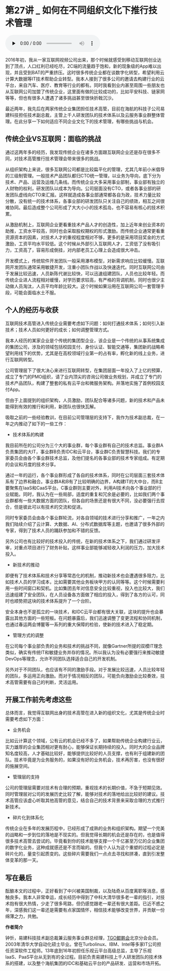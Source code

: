 # 第27讲 _ 如何在不同组织文化下推行技术管理

<audio id="audio" title="第27讲 | 如何在不同组织文化下推行技术管理" controls="" preload="none"><source id="mp3" src="https://static001.geekbang.org/resource/audio/d4/fc/d44cd0561ad50e93bbb8641cab423efc.mp3"></audio>

2016年初，我从一家互联网视频公司出来，那个时候就感受到移动互联网创业达到了顶点，人口红利已经吃尽，2C端的流量趋于饱和，新的现象级的App难以出现，并且受到BAT的严重挤压。这时很多传统企业都在谈数字化转型，希望利用云计算大数据等IT技术帮助企业转型。我本人接到了很多公司的邀请去构建行业的云平台，来自汽车、医疗、教育等行业的都有。同时我看到业内甚至周围一些朋友也从互联网公司加盟了传统企业，这里面有做的比较成功的，比如平安科技、链家网等等，但也有很多人遭遇了诸多挑战甚至很快折戟沉沙。

最近两年，我先后在两家传统企业集团担任技术高管，目前在海航的科技子公司易建科技担任技术副总裁，主管上千人研发团队的技术体系以及云服务事业群整体管理。在此分享一下如何适应不同企业文化下的技术管理，有哪些挑战与机会。

## 传统企业VS互联网：面临的挑战

通过这两年多的经历，我发现传统企业在诸多方面跟互联网企业还是存在很多不同，对技术高管推行技术管理会带来很多的挑战。

从组织架构上来说，很多互联网公司都是比较扁平化的管理，尤其几年前小米倡导的三级制管理。一般技术产品团队都归CTO统一管理，以业务为导向，底下分为技术、产品、运营及运维几条线。而传统企业大多采用事业部制，事业部有独立的人财物的权利，研发团队以成本为导向。公司层面没有CTO，或者各事业部的研发团队虚线向CTO来汇报。这样就造成各事业部通常都各自为政，技术力量比较分散，没有统一的技术体系，各事业部的研发团队只关注自己的绩效，相互之间很难协同。最后造成整个公司形成了大大小小的技术孤岛，也不容易有核心的技术积累。

从激励机制上，互联网企业更看重技术产品人才的创造性，加上近年来创业资本的助推，工资水平较高，同时也会采取股权期权的形式激励。而传统企业通常更看重资源资本的因素，对技术人才的重视程度相对不够，更多的是采用项目奖金的方式激励，工资平均水平较低。这个时候从外部引入互联网人才，工资低了没有吸引力，工资高了，容易形成倒挂，对内部老员工心理上会造成很大冲击。

开发模式上，传统软件开发团队一般采用瀑布模型，对新需求响应比较缓慢。互联网开发团队通常采用敏捷开发，注重小团队作战以及快速迭代。同时互联网公司由于发展比较迅速，人员新陈代谢比较快，可以迅速组建团队，人员也比较年轻。而传统企业进人流程相对缓慢，对学历要求较高，有严格的背调机制，同时也很少主动做人员淘汰，人员平均年龄比较大。这个时候如果沿用在互联网公司一套管理手段，可能会面临水土不服。

## 个人的经历与收获

互联网技术高管进入传统企业需要考虑如下问题：如何打通技术体系；如何引入新技术；技术人员如何更好的成长；如何调整管理方式。

我本人经历的某家企业是个传统的集团型企业，该企业是一个传统的从事系统集成的集团公司，涉及的领域包括校园支付、身份认证、智能交通等，集团新的战略希望利用线下的优势，尤其是在高校领域行业第一的占有率，孵化新的线上业务，进行互联网转型。

公司管理层下了很大决心来进行互联网转型，在集团层面一年投入了上亿的预算，成立了专门的PMO组织，请了业内顶尖的咨询公司做业务规划，并成立了专门的技术产品团队，构建了整套的私有云平台和微服务架构。并落地实施了首例校园支付App。

但由于上面提到的组织架构，人员激励，团队配合等诸多问题，新的技术和产品未能得到有效的推行和利用，新团队也很快瓦解。

吸取之前的一些经验教训，在目前公司管理层的支持下，我作为技术副总裁，在一年之内推动了如下的一些工作：

- 技术体系的构建

我目前所在的公司分为三个大的事业群，每个事业群有自己的技术总监。事业群A负责集团的大IT，事业群B负责IDC和云平台，事业群C负责智慧科技。我们的专家委员会由各个事业群技术总监，及他们提名的各事业部的技术专家组成。有定期的会议和月度的技术分享。

通过一年的运行，各个事业群形成了各自的技术体系，同时在公司层面三套技术体系有了边界和融合。事业群A和B有了比较明确的边界，A构建IT的大中台，而B主要聚焦在IaaS和CaaS平台。C事业群则主要对外，利用AI技术向各个事业部的行业赋能。同时，我认为在一些局部，适度的重复和冗余是必要的，比如我们两个事业群都有一些大数据方面的团队，但各自的场景还是有很大不同，没必要强行去捏合，但是彼此可以有技术的交流和促进。

同时专家委员会由各个事业群轮流，对各自领域的技术进行分享和推广，一年之内我们陆续介绍了云计算、大数据、AI、分布式数据库等主题，也邀请了很多外部的专家，得到了技术人员的踊跃参加和不错的反馈。

另外公司也有比较好的技术投入的传统，在新的技术体系之下，我们通过研发评审，对重点项目进行了财务补贴，这样事业部能够减轻收入利润的压力，加大技术投入。

- 新技术的推动

即便有了技术体系和技术分享等常态化的机制，推动新技术也会遭遇很多阻力，比如技术人员的学习成本，比如需要其他业务板块甲方的认同等等。这个时候需要利用一些时间窗口和契机。比如集团去年对信息安全比较重视，投入也比较大，我们迅速组建了安全团队，在人员设备各方面做了相应的投入，得到了各方的认可，同时也顺势把这块的技术体系提升了一个台阶。

安全本身也不是孤立的一块技术，和IDC云平台都有很大关联，这块的提升也会暴露出其他方面的一些短板。在问题暴露后，我们迅速调整了变更流程和协同机制，也通过春运两会博鳌等一系列的重大保障的检验，使新的技术进入了稳定期。

- 管理方式的调整

在公司每个事业部负责的业务和技术的挑战不同，就像Gartner所提的双模IT理念类似，确实有传统IT和敏捷业务并存的情况。所以我认为没有必要强行来推动敏捷DevOps等理念，允许不同团队选择适合自己的开发机制。

另外对于不同团队，也应该有不同的激励手段。对于发展比较迅速，人员比较年轻的团队，多运用正向激励。而对于情况相反的团队，可能负向激励会比较奏效，技术高管需要有自己的判断，灵活运用。

## 开展工作前先考虑这些

总体而言，我觉得互联网出身的技术高管在进入新的组织文化，尤其是传统企业时需要考虑如下方面：

- 业务机会

比如云计算这个领域，公有云的机会已经不多了，如果帮助传统企业构建行业云，实力雄厚的企业集团相对更有耐心，能够保证长期持续的投入。同时大的企业品牌知名度较高，人才基础比较好，能够提供比较好的人员支撑，也有利于组建新的团队。技术毕竟是为业务服务的，如果没有好的业务机会，技术再厉害，也没有很好的施展空间。

- 管理层的支持

公司的管理层需要对技术有合理的预期，重视技术的长期价值，不急于短期见效。同时管理层对公司的发展历史比较了解，能够对技术的落地给出比较好的建议。技术高管应该虚心听取其他高管的意见，结合自己的技术背景来采取合理的方式推行新技术。

- 碎片化到体系化

传统企业在多年的发展历程中，已经形成了成熟的业务和组织架构。期望一个完美的战略和一步到位的落地是不现实的。但我觉得长期的机会还是存在的，也是值得很多技术高管去尝试的。毕竟看到你的技术能够支撑一个千亿甚至万亿的企业集团的数字化业务，这种成就感还是不言而喻的。但我个人认为这个重塑的过程必定是碎片化的，量变引起质变的。这些碎片需要我们一点点去寻找和拼凑，直到引发整体变革的那一天。

## 写在最后

酝酿本文的过程中，正好看到了中兴被美国制裁，以及陆奇从百度离职等消息，感触良多。我本人非常幸运，成长经历中得到了中科大清华很多老一辈的指引，对技术抱有很大热情，少走了很多弯路，但仍感觉跟老一辈还有很大差距。已近不惑之年，深感我们这一辈还是需要有点家国情怀，相信技术能够改变世界，并贡献一份绵薄之力，共勉。

****作者简介****

钟忻，易建科技技术副总裁兼云服务事业群总经理，[TGO鲲鹏会](http://tgo.geekbang.org)北京分会会员。2003年清华大学自动化硕士毕业。曾在Turbolinux、IBM、Intel等多家IT公司担任资深软件工程师。13年底到16年初担任乐视云平台高级总监，主导了乐视IaaS、PaaS平台从无到有的全过程。目前负责易建科技上千人研发团队的技术体系的搭建，以及整个海航集团的IDC和基础云平台的产品研发、运营和市场开拓。


